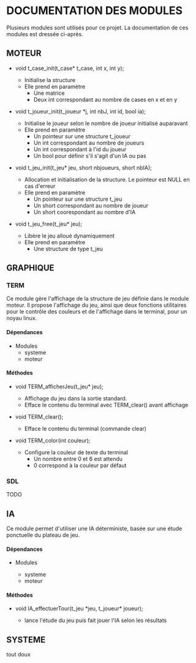 # DOCUMENTATION DES MODULES
Plusieurs modules sont utilisés pour ce projet.
La documentation de ces modules est dressée ci-après.

## MOTEUR
 
* void t\_case\_init(t\_case\* t\_case, int x, int y);

	* Initialise la structure
	* Elle prend en paramètre
		* Une matrice
		* Deux int correspondant au nombre de cases en x et en y

* void t\_joueur\_init(t\_joueur \*j, int nbJ, int id, bool ia);

	* Initialise le joueur selon le nombre de joueur initialisé auparavant
	* Elle prend en paramètre
		* Un pointeur sur une structure t_joueur
		* Un int correspondant au nombre de joueurs
		* Un int correspondant à l'id du joueur
		* Un bool pour définir s'il s'agit d'un IA ou pas

* void t\_jeu\_init(t\_jeu\* jeu, short nbjoueurs, short nbIA);

	* Allocation et initialisation de la structure. Le pointeur est NULL en cas d'erreur
	* Elle prend en paramètre
		* Un pointeur sur une structure t_jeu
		* Un short correspondant au nombre de joueur
		* Un short coorespondant au nombre d'IA

* void t\_jeu\_free(t\_jeu\* jeu);

	* Libère le jeu alloué dynamiquement
	* Elle prend en paramètre
		* Une structure de type t_jeu
	

## GRAPHIQUE 
### TERM
Ce module gère l'affichage de la structure de jeu définie dans le module moteur.
Il propose l'affichage du jeu, ainsi que deux fonctions utilitaires pour le 
contrôle des couleurs et de l'affichage dans le terminal, pour un noyau linux.

#### Dépendances
* Modules
	* systeme
	* moteur



#### Méthodes
* void TERM\_afficherJeu(t\_jeu\* jeu);

	* Affichage du jeu dans la sortie standard.
	* Efface le contenu du terminal avec TERM\_clear() avant affichage


* void TERM\_clear();

	* Efface le contenu du terminal (commande clear)
    

* void TERM\_color(int couleur);

	* Configure la couleur de texte du terminal 
		* Un nombre entre 0 et 6 est attendu
		* 0 correspond à la couleur par défaut



### SDL
TODO


## IA
Ce module permet d'utiliser une IA déterministe, basée sur une étude ponctuelle du plateau de jeu.

#### Dépendances
* Modules

	* systeme
	* moteur

#### Méthodes
* void IA\_effectuerTour(t\_jeu \*jeu, t\_joueur\* joueur);

	* lance l'étude du jeu puis fait jouer l'IA selon les résultats

## SYSTEME
tout doux




